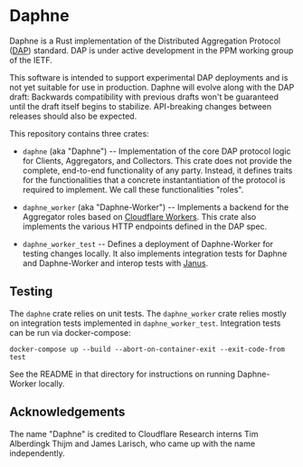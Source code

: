 # Daphne

Daphne is a Rust implementation of the Distributed Aggregation Protocol
([DAP](https://github.com/ietf-wg-ppm/draft-ietf-ppm-dap)) standard. DAP is
under active development in the PPM working group of the IETF.

This software is intended to support experimental DAP deployments and is not yet
suitable for use in production. Daphne will evolve along with the DAP draft:
Backwards compatibility with previous drafts won't be guaranteed until the draft
itself begins to stabilize. API-breaking changes between releases should also be
expected.

This repository contains three crates:

* `daphne` (aka "Daphne") -- Implementation of the core DAP protocol logic for
  Clients, Aggregators, and Collectors. This crate does not provide the
  complete, end-to-end functionality of any party. Instead, it defines traits
  for the functionalities that a concrete instantantiation of the protocol is
  required to implement. We call these functionalities "roles".

* `daphne_worker` (aka "Daphne-Worker") -- Implements a backend for the
  Aggregator roles based on [Cloudflare
  Workers](https://workers.cloudflare.com/). This crate also implements the
  various HTTP endpoints defined in the DAP spec.

* `daphne_worker_test` -- Defines a deployment of Daphne-Worker for testing
  changes locally. It also implements integration tests for Daphne and
  Daphne-Worker and interop tests with
  [Janus](https://github.com/divviup/janus).

## Testing

The `daphne` crate relies on unit tests. The `daphne_worker` crate relies mostly
on integration tests implemented in `daphne_worker_test`. Integration tests can
be run via docker-compose:

```
docker-compose up --build --abort-on-container-exit --exit-code-from test
```

See the README in that directory for instructions on running Daphne-Worker
locally.

## Acknowledgements

The name "Daphne" is credited to Cloudflare Research interns Tim Alberdingk
Thijm and James Larisch, who came up with the name independently.
